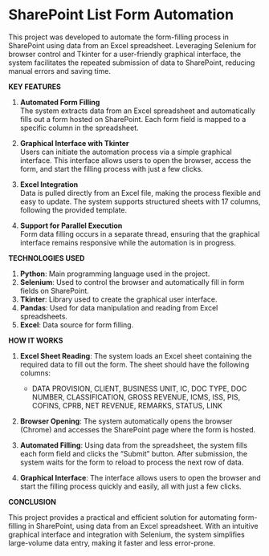 # SharePoint List Form Automation

This project was developed to automate the form-filling process in SharePoint using data from an Excel spreadsheet. Leveraging Selenium for browser control and Tkinter for a user-friendly graphical interface, the system facilitates the repeated submission of data to SharePoint, reducing manual errors and saving time.

**KEY FEATURES**

1. **Automated Form Filling**  
   The system extracts data from an Excel spreadsheet and automatically fills out a form hosted on SharePoint. Each form field is mapped to a specific column in the spreadsheet.

2. **Graphical Interface with Tkinter**  
   Users can initiate the automation process via a simple graphical interface. This interface allows users to open the browser, access the form, and start the filling process with just a few clicks.

3. **Excel Integration**  
   Data is pulled directly from an Excel file, making the process flexible and easy to update. The system supports structured sheets with 17 columns, following the provided template.

4. **Support for Parallel Execution**  
   Form data filling occurs in a separate thread, ensuring that the graphical interface remains responsive while the automation is in progress.

**TECHNOLOGIES USED**

1. **Python**: Main programming language used in the project.
2. **Selenium**: Used to control the browser and automatically fill in form fields on SharePoint.
3. **Tkinter**: Library used to create the graphical user interface.
4. **Pandas**: Used for data manipulation and reading from Excel spreadsheets.
5. **Excel**: Data source for form filling.

**HOW IT WORKS**

1. **Excel Sheet Reading**: The system loads an Excel sheet containing the required data to fill out the form. The sheet should have the following columns:
   - DATA PROVISION, CLIENT, BUSINESS UNIT, IC, DOC TYPE, DOC NUMBER, CLASSIFICATION, GROSS REVENUE, ICMS, ISS, PIS, COFINS, CPRB, NET REVENUE, REMARKS, STATUS, LINK

2. **Browser Opening**: The system automatically opens the browser (Chrome) and accesses the SharePoint page where the form is hosted.

3. **Automated Filling**: Using data from the spreadsheet, the system fills each form field and clicks the “Submit” button. After submission, the system waits for the form to reload to process the next row of data.

4. **Graphical Interface**: The interface allows users to open the browser and start the filling process quickly and easily, all with just a few clicks.

**CONCLUSION**

This project provides a practical and efficient solution for automating form-filling in SharePoint, using data from an Excel spreadsheet. With an intuitive graphical interface and integration with Selenium, the system simplifies large-volume data entry, making it faster and less error-prone.
